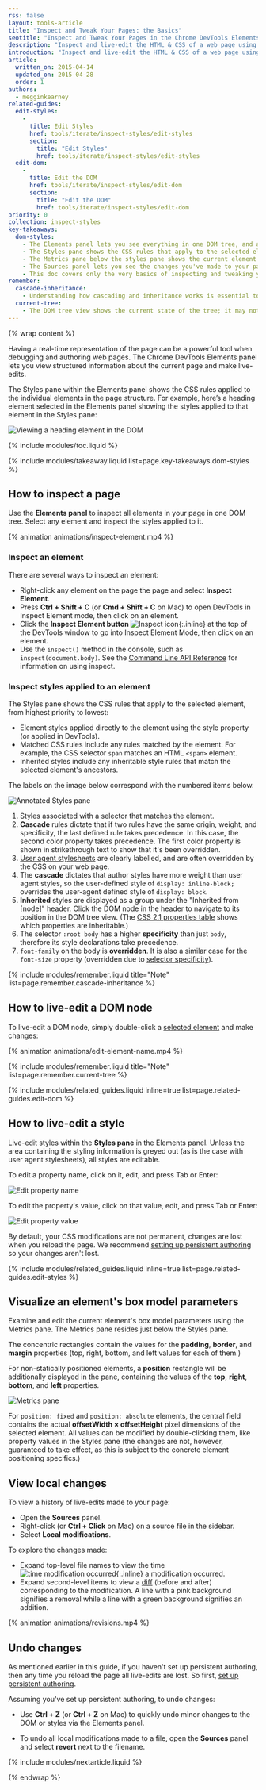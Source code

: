 ```yaml
---
rss: false
layout: tools-article
title: "Inspect and Tweak Your Pages: the Basics"
seotitle: "Inspect and Tweak Your Pages in the Chrome DevTools Elements Panel"
description: "Inspect and live-edit the HTML & CSS of a web page using the Chrome DevTools Elements panel."
introduction: "Inspect and live-edit the HTML & CSS of a web page using the Chrome DevTools Elements panel."
article:
  written_on: 2015-04-14
  updated_on: 2015-04-28
  order: 1
authors:
  - megginkearney
related-guides:
  edit-styles:
    -
      title: Edit Styles
      href: tools/iterate/inspect-styles/edit-styles
      section:
        title: "Edit Styles"
        href: tools/iterate/inspect-styles/edit-styles
  edit-dom:
    -
      title: Edit the DOM
      href: tools/iterate/inspect-styles/edit-dom
      section:
        title: "Edit the DOM"
        href: tools/iterate/inspect-styles/edit-dom
priority: 0
collection: inspect-styles
key-takeaways:
  dom-styles:
    - The Elements panel lets you see everything in one DOM tree, and allows inspection and on-the-fly editing of DOM elements.
    - The Styles pane shows the CSS rules that apply to the selected element, from highest priority to lowest.
    - The Metrics pane below the styles pane shows the current element's box model.
    - The Sources panel lets you see the changes you've made to your page locally.
    - This doc covers only the very basics of inspecting and tweaking your pages. See the related guides to learn all there is to know about editing your pages.
remember:
  cascade-inheritance:
    - Understanding how cascading and inheritance works is essential to debugging your styles. The cascade relates to how CSS declarations are given weights to determine which rules should take precedence when they overlap with another rule. Inheritance relates to how HTML elements inherit CSS properties from their containing elements (ancestors). For more, see <a href="http://www.w3.org/TR/CSS2/cascade.html">W3C documentation on cascading</a>.
  current-tree:
    - The DOM tree view shows the current state of the tree; it may not match the HTML that was originally loaded for different reasons. For example, you can modify the DOM tree using JavaScript; the browser engine can try to correct invalid author markup and produce an unexpected DOM.
---
```

{% wrap content %}

Having a real-time representation of the page can be a powerful tool when debugging and authoring web pages. The Chrome DevTools Elements panel lets you view structured information about the current page and make live-edits. 

The Styles pane within the Elements panel shows the CSS rules applied to the individual elements in the page structure. For example, here’s a heading element selected in the Elements panel showing the styles applied to that element in the Styles pane:

![Viewing a heading element in the DOM](imgs/elements-panel.png)

{% include modules/toc.liquid %}

{% include modules/takeaway.liquid list=page.key-takeaways.dom-styles %}

## How to inspect a page

Use the **Elements panel** to inspect all elements in your page in one DOM tree. Select any element and inspect the styles applied to it.

{% animation animations/inspect-element.mp4 %}

### Inspect an element

There are several ways to inspect an element:

* Right-click any element on the page the page and select **Inspect Element**.
* Press **Ctrl + Shift + C** (or **Cmd + Shift + C** on Mac) to open DevTools in Inspect Element mode, then click on an element.
* Click the **Inspect Element button** ![Inspect icon](imgs/inspect-icon.png){:.inline} at the top of the DevTools window to go into Inspect Element Mode, then click on an element.
* Use the `inspect()` method in the console, such as `inspect(document.body)`. See the [Command Line API Reference](https://developer.chrome.com/devtools/docs/commandline-api) for information on using inspect.

### Inspect styles applied to an element

The Styles pane shows the CSS rules that apply to the selected element, from highest priority to lowest:

* Element styles applied directly to the element using the style property (or applied in DevTools).
* Matched CSS rules include any rules matched by the element. For example, the CSS selector `span` matches an HTML `<span>` element.
* Inherited styles include any inheritable style rules that match the selected element's ancestors.

The labels on the image below correspond with the numbered items below.

![Annotated Styles pane](imgs/styles-annotated.png)

1. Styles associated with a selector that matches the element.
2. **Cascade** rules dictate that if two rules have the same origin, weight, and specificity, the last defined rule takes precedence. In this case, the second color property takes precedence. The first color property is shown in strikethrough text to show that it's been overridden.
3. [User agent stylesheets](http://meiert.com/en/blog/20070922/user-agent-style-sheets/) are clearly labelled, and are often overridden by the CSS on your web page.
4. The **cascade** dictates that author styles have more weight than user agent styles, so the user-defined style of `display: inline-block;` overrides the user-agent defined style of `display: block`.
5. **Inherited** styles are displayed as a group under the "Inherited from [node]" header. Click the DOM node in the header to navigate to its position in the DOM tree view. (The [CSS 2.1 properties table](http://www.w3.org/TR/CSS21/propidx.html) shows which properties are inheritable.)
6. The selector `:root body` has a higher **specificity** than just `body`, therefore its style declarations take precedence.
7. `font-family` on the body is **overridden**. It is also a similar case for the `font-size` property (overridden due to [selector specificity](http://www.w3.org/TR/css3-selectors/#specificity)).

{% include modules/remember.liquid title="Note" list=page.remember.cascade-inheritance %}

## How to live-edit a DOM node

To live-edit a DOM node, simply double-click a [selected element](#inspect-an-element) and make changes:

{% animation animations/edit-element-name.mp4 %}

{% include modules/remember.liquid title="Note" list=page.remember.current-tree %}

{% include modules/related_guides.liquid inline=true list=page.related-guides.edit-dom %}

## How to live-edit a style

Live-edit styles within the **Styles pane** in the Elements panel. Unless the area containing the styling information is greyed out (as is the case with user agent stylesheets), all styles are editable.

To edit a property name, click on it, edit, and press Tab or Enter:

![Edit property name](imgs/image_20.png)

To edit the property's value, click on that value, edit, and press Tab or Enter:

![Edit property value](imgs/image_21.png)

By default, your CSS modifications are not permanent, changes are lost when you reload the page.
We recommend [setting up persistent authoring](https://web-central.appspot.com/web/tools/setup/workspace/setup-workflow) so your changes aren't lost.

{% include modules/related_guides.liquid inline=true list=page.related-guides.edit-styles %}

## Visualize an element's box model parameters

Examine and edit the current element's box model parameters using the Metrics pane.
The Metrics pane resides just below the Styles pane.

The concentric rectangles contain the values for the **padding**, **border**, and **margin** properties (top, right, bottom, and left values for each of them.)

For non-statically positioned elements, a **position** rectangle will be additionally displayed in the pane, containing the values of the **top**, **right**, **bottom**, and **left** properties.

![Metrics pane](imgs/metrics.png)

For `position: fixed` and `position: absolute` elements, the central field contains the actual **offsetWidth × offsetHeight** pixel dimensions of the selected element.
All values can be modified by double-clicking them, like property values in the Styles pane (the changes are not, however, guaranteed to take effect, as this is subject to the concrete element positioning specifics.)

## View local changes

To view a history of live-edits made to your page:

* Open the **Sources** panel.
* Right-click (or **Ctrl + Click** on Mac) on a source file in the sidebar.
* Select **Local modifications**.

To explore the changes made:

* Expand top-level file names to view the time ![time modification occurred](imgs/image_25.png){:.inline} a modification occurred.
* Expand second-level items to view a [diff](http://en.wikipedia.org/wiki/Diff) (before and after) corresponding to the modification. A line with a pink background signifies a removal while a line with a green background signifies an addition.

{% animation animations/revisions.mp4 %}

## Undo changes

As mentioned earlier in this guide, if you haven't set up persistent authoring, then any time you reload the page all live-edits are lost. So first, [set up persistent authoring](https://web-central.appspot.com/web/tools/setup/workspace/setup-workflow).

Assuming you've set up persistent authoring, to undo changes:

* Use **Ctrl + Z** (or **Ctrl + Z** on Mac) to quickly undo minor changes to the DOM or styles via the Elements panel.

* To undo all local modifications made to a file, open the **Sources** panel and select **revert** next to the filename.

{% include modules/nextarticle.liquid %}

{% endwrap %}
